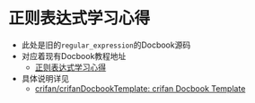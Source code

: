 # 正则表达式学习心得

* 此处是旧的`regular_expression`的Docbook源码
* 对应着现有Docbook教程地址
  * [正则表达式学习心得](https://www.crifan.org/files/doc/docbook/regular_expression/release/html/regular_expression.html)
* 具体说明详见
  * [crifan/crifanDocbookTemplate: crifan Docbook Template](https://github.com/crifan/crifanDocbookTemplate)
